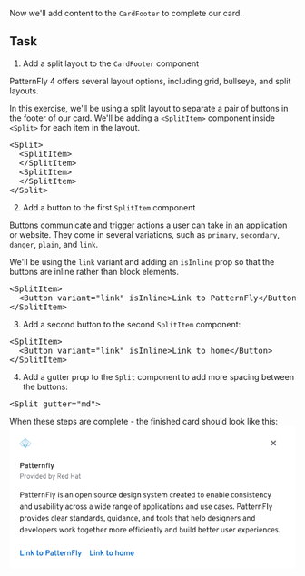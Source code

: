 Now we'll add content to the `CardFooter` to complete our card.

## Task
1) Add a split layout to the `CardFooter` component

PatternFly 4 offers several layout options, including grid, bullseye, and split layouts.

In this exercise, we'll be using a split layout to separate a pair of buttons in the footer of our card. We'll be adding a `<SplitItem>` component inside `<Split>` for each item in the layout.

<pre class="file" data-target="clipboard">
&lt;Split&gt;
  &lt;SplitItem&gt;
  &lt;/SplitItem&gt;
  &lt;SplitItem&gt;
  &lt;/SplitItem&gt;
&lt;/Split&gt;
</pre>

2) Add a button to the first `SplitItem` component

Buttons communicate and trigger actions a user can take in an application or website. They come in several variations, such as `primary`, `secondary`, `danger`, `plain`, and `link`.

We'll be using the `link` variant and adding an `isInline` prop so that the buttons are inline rather than block elements.

<pre class="file" data-target="clipboard">
&lt;SplitItem&gt;
  &lt;Button variant=&quot;link&quot; isInline>Link to PatternFly&lt;/Button&gt;
&lt;/SplitItem&gt;
</pre>

3) Add a second button to the second `SplitItem` component:

<pre class="file" data-target="clipboard">
&lt;SplitItem&gt;
  &lt;Button variant=&quot;link&quot; isInline>Link to home&lt;/Button&gt;
&lt;/SplitItem&gt;
</pre>

4) Add a gutter prop to the `Split` component to add more spacing between the buttons:

<pre class="file" data-target="clipboard">
&lt;Split gutter="md"&gt;
</pre>

When these steps are complete - the finished card should look like this:
![Step 8 card](assets/step8.png)
